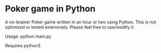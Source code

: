 # Poker game in Python

A no-brainer Poker game written in an hour or two using Python. This is not optimized or tested extensively. Please feel free to use/modify it.

Usage: 
python main.py

Requires python3
